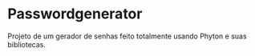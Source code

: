 # Passwordgenerator

Projeto de um gerador de senhas feito totalmente usando Phyton e suas bibliotecas.
